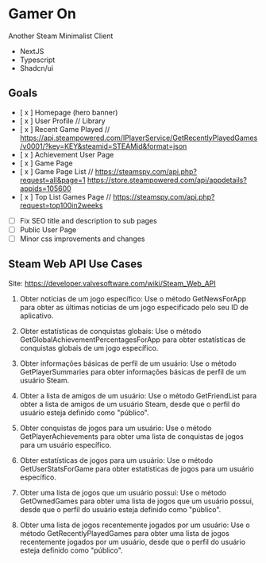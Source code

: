 # Gamer On

Another Steam Minimalist Client

* NextJS
* Typescript
* Shadcn/ui

## Goals
- [ x ]  Homepage (hero banner)
- [ x ]  User Profile // Library
- [ x ] Recent Game Played // https://api.steampowered.com/IPlayerService/GetRecentlyPlayedGames/v0001/?key=KEY&steamid=STEAMid&format=json
- [ x ] Achievement User Page 
- [ x ] Game Page
- [ x ]  Game Page List // https://steamspy.com/api.php?request=all&page=1 https://store.steampowered.com/api/appdetails?appids=105600
- [ x ] Top List Games Page // https://steamspy.com/api.php?request=top100in2weeks
- [ ] Fix SEO title and description to sub pages
- [ ] Public User Page
- [ ] Minor css improvements and changes

## Steam Web API Use Cases

Site: https://developer.valvesoftware.com/wiki/Steam_Web_API

1. Obter notícias de um jogo específico: Use o método GetNewsForApp para obter as últimas notícias de um jogo especificado pelo seu ID de aplicativo.

2. Obter estatísticas de conquistas globais: Use o método GetGlobalAchievementPercentagesForApp para obter estatísticas de conquistas globais de um jogo específico.

3. Obter informações básicas de perfil de um usuário: Use o método GetPlayerSummaries para obter informações básicas de perfil de um usuário Steam.

4. Obter a lista de amigos de um usuário: Use o método GetFriendList para obter a lista de amigos de um usuário Steam, desde que o perfil do usuário esteja definido como "público".

5. Obter conquistas de jogos para um usuário: Use o método GetPlayerAchievements para obter uma lista de conquistas de jogos para um usuário específico.

6. Obter estatísticas de jogos para um usuário: Use o método GetUserStatsForGame para obter estatísticas de jogos para um usuário específico.

7. Obter uma lista de jogos que um usuário possui: Use o método GetOwnedGames para obter uma lista de jogos que um usuário possui, desde que o perfil do usuário esteja definido como "público".

8. Obter uma lista de jogos recentemente jogados por um usuário: Use o método GetRecentlyPlayedGames para obter uma lista de jogos recentemente jogados por um usuário, desde que o perfil do usuário esteja definido como "público".